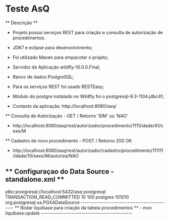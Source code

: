 # Teste AsQ

** Descrição **
- Projeto possui serviços REST para criação e consulta de autorização de procedimentos.

- JDK7 e eclipse para desenvolvimento;
- Foi utilizado Maven para empacotar o projeto;
- Servidor de Aplicação wildfly-10.0.0.Final;
- Banco de dados PostgreSQL;
- Para os serviços REST foi usado RESTEasy; 
- Módulo do postgre instalado no Wildfly foi o postgresql-9.3-1104.jdbc41;
- Contexto da aplicação: http://localhost:8080/asq/
  
** Consulta de Autorização - GET / Retorno 'SIM' ou 'NAO'
  - http://localhost:8080/asq/rest/autorizador/procedimento/1111/idade/41/sexo/M

** Cadastro de novo procedimento - POST / Retorno 200 OK
  - http://localhost:8080/asq/rest/autorizador/cadastro/procedimento/111111/idade/10/sexo/M/autoriza/NAO

** Configuraçao do Data Source - standalone.xml ** 
--------------------------------------------------
  <datasource jta="true" jndi-name="java:jboss/datasources/AsqDS" pool-name="AsqDS" enabled="true" use-java-context="true">
      <connection-url>jdbc:postgresql://localhost:5432/asq</connection-url>
      <driver>postgresql</driver>
      <transaction-isolation>TRANSACTION_READ_COMMITTED</transaction-isolation>
      <pool>
          <min-pool-size>10</min-pool-size>
          <max-pool-size>100</max-pool-size>
      </pool>
      <security>
          <user-name>postgres</user-name>
          <password>101010</password>
      </security>
  </datasource>
  <drivers>
    <driver name="postgresql" module="org.postgresql">
        <xa-datasource-class>org.postgresql.xa.PGXADataSource</xa-datasource-class>
    </driver>
  </drivers>
---------------------------------------------
** Rodar liquibase para criação da tabela procedimentos **
- mvn liquibase:update
---------------------------------------------

